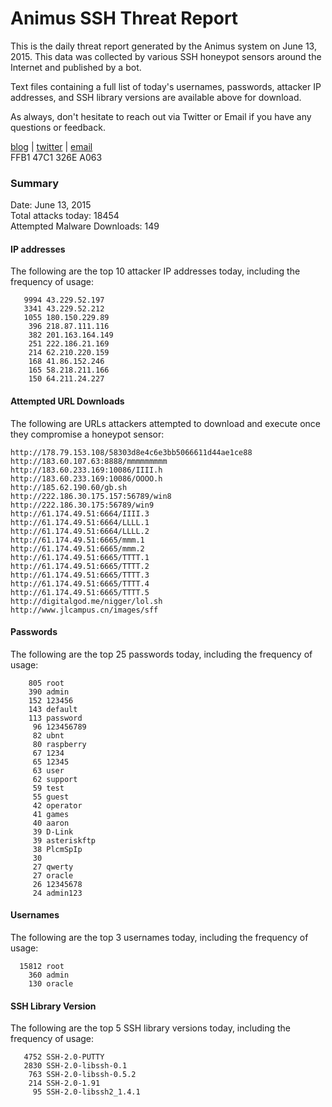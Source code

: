 # Animus SSH Threat Report

This is the daily threat report generated by the Animus system on June 13, 2015. This data was collected by various SSH honeypot sensors around the Internet and published by a bot.  

Text files containing a full list of today's usernames, passwords, attacker IP addresses, and SSH library versions are available above for download.  

As always, don't hesitate to reach out via Twitter or Email if you have any questions or feedback.  

[blog](http://morris.guru) | [twitter](https://twitter.com/andrew___morris) | [email](mailto:andrew@morris.guru)  
FFB1 47C1 326E A063  

### Summary

Date: June 13, 2015  
Total attacks today: 18454  
Attempted Malware Downloads: 149 

#### IP addresses
The following are the top 10 attacker IP addresses today, including the frequency of usage:
```
   9994 43.229.52.197
   3341 43.229.52.212
   1055 180.150.229.89
    396 218.87.111.116
    382 201.163.164.149
    251 222.186.21.169
    214 62.210.220.159
    168 41.86.152.246
    165 58.218.211.166
    150 64.211.24.227
```

#### Attempted URL Downloads
The following are URLs attackers attempted to download and execute once they compromise a honeypot sensor:
```
http://178.79.153.108/58303d8e4c6e3bb5066611d44ae1ce88
http://183.60.107.63:8888/mmmmmmmmm
http://183.60.233.169:10086/IIII.h
http://183.60.233.169:10086/OOOO.h
http://185.62.190.60/gb.sh
http://222.186.30.175.157:56789/win8
http://222.186.30.175:56789/win9
http://61.174.49.51:6664/IIII.3
http://61.174.49.51:6664/LLLL.1
http://61.174.49.51:6664/LLLL.2
http://61.174.49.51:6665/mmm.1
http://61.174.49.51:6665/mmm.2
http://61.174.49.51:6665/TTTT.1
http://61.174.49.51:6665/TTTT.2
http://61.174.49.51:6665/TTTT.3
http://61.174.49.51:6665/TTTT.4
http://61.174.49.51:6665/TTTT.5
http://digitalgod.me/nigger/lol.sh
http://www.jlcampus.cn/images/sff
```

#### Passwords
The following are the top 25 passwords today, including the frequency of usage:
```
    805 root
    390 admin
    152 123456
    143 default
    113 password
     96 123456789
     82 ubnt
     80 raspberry
     67 1234
     65 12345
     63 user
     62 support
     59 test
     55 guest
     42 operator
     41 games
     40 aaron
     39 D-Link
     39 asteriskftp
     38 PlcmSpIp
     30 
     27 qwerty
     27 oracle
     26 12345678
     24 admin123
```

#### Usernames
The following are the top 3 usernames today, including the frequency of usage:
```
  15812 root
    360 admin
    130 oracle
```

#### SSH Library Version
The following are the top 5 SSH library versions today, including the frequency of usage:
```
   4752 SSH-2.0-PUTTY
   2830 SSH-2.0-libssh-0.1
    763 SSH-2.0-libssh-0.5.2
    214 SSH-2.0-1.91
     95 SSH-2.0-libssh2_1.4.1
```
